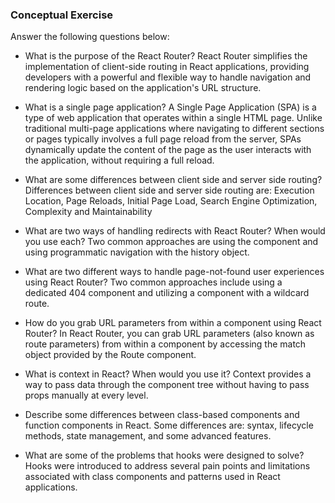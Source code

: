 ### Conceptual Exercise

Answer the following questions below:

- What is the purpose of the React Router?
React Router simplifies the implementation of client-side routing in React applications, providing developers with a powerful and flexible way to handle navigation and rendering logic based on the application's URL structure.

- What is a single page application?
A Single Page Application (SPA) is a type of web application that operates within a single HTML page. Unlike traditional multi-page applications where navigating to different sections or pages typically involves a full page reload from the server, SPAs dynamically update the content of the page as the user interacts with the application, without requiring a full reload.

- What are some differences between client side and server side routing?
Differences between client side and server side routing are: Execution Location, Page Reloads, Initial Page Load, Search Engine Optimization, Complexity and Maintainability

- What are two ways of handling redirects with React Router? When would you use each?
Two common approaches are using the <Redirect> component and using programmatic navigation with the history object.

- What are two different ways to handle page-not-found user experiences using React Router?
Two common approaches include using a dedicated 404 component and utilizing a <Switch> component with a wildcard route. 

- How do you grab URL parameters from within a component using React Router?
In React Router, you can grab URL parameters (also known as route parameters) from within a component by accessing the match object provided by the Route component.

- What is context in React? When would you use it?
Context provides a way to pass data through the component tree without having to pass props manually at every level.

- Describe some differences between class-based components and function components in React.
Some differences are: syntax, lifecycle methods, state management, and some advanced features.

- What are some of the problems that hooks were designed to solve?
Hooks were introduced to address several pain points and limitations associated with class components and patterns used in React applications.